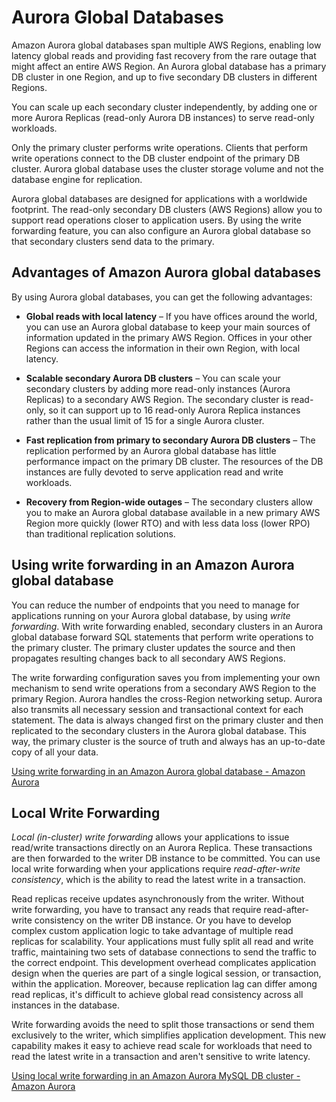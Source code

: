# Aurora Global Databases

Amazon Aurora global databases span multiple AWS Regions, enabling low latency global reads and providing fast recovery from the rare outage that might affect an entire AWS Region. An Aurora global database has a primary DB cluster in one Region, and up to five secondary DB clusters in different Regions.

You can scale up each secondary cluster independently, by adding one or more Aurora Replicas (read-only Aurora DB instances) to serve read-only workloads.

Only the primary cluster performs write operations. Clients that perform write operations connect to the DB cluster endpoint of the primary DB cluster. Aurora global database uses the cluster storage volume and not the database engine for replication.

Aurora global databases are designed for applications with a worldwide footprint. The read-only secondary DB clusters (AWS Regions) allow you to support read operations closer to application users. By using the write forwarding feature, you can also configure an Aurora global database so that secondary clusters send data to the primary.

## Advantages of Amazon Aurora global databases

By using Aurora global databases, you can get the following advantages:

- **Global reads with local latency** – If you have offices around the world, you can use an Aurora global database to keep your main sources of information updated in the primary AWS Region. Offices in your other Regions can access the information in their own Region, with local latency.
    
- **Scalable secondary Aurora DB clusters** – You can scale your secondary clusters by adding more read-only instances (Aurora Replicas) to a secondary AWS Region. The secondary cluster is read-only, so it can support up to 16 read-only Aurora Replica instances rather than the usual limit of 15 for a single Aurora cluster.
    
- **Fast replication from primary to secondary Aurora DB clusters** – The replication performed by an Aurora global database has little performance impact on the primary DB cluster. The resources of the DB instances are fully devoted to serve application read and write workloads.
    
- **Recovery from Region-wide outages** – The secondary clusters allow you to make an Aurora global database available in a new primary AWS Region more quickly (lower RTO) and with less data loss (lower RPO) than traditional replication solutions.

## Using write forwarding in an Amazon Aurora global database

You can reduce the number of endpoints that you need to manage for applications running on your Aurora global database, by using _write forwarding_. With write forwarding enabled, secondary clusters in an Aurora global database forward SQL statements that perform write operations to the primary cluster. The primary cluster updates the source and then propagates resulting changes back to all secondary AWS Regions.

The write forwarding configuration saves you from implementing your own mechanism to send write operations from a secondary AWS Region to the primary Region. Aurora handles the cross-Region networking setup. Aurora also transmits all necessary session and transactional context for each statement. The data is always changed first on the primary cluster and then replicated to the secondary clusters in the Aurora global database. This way, the primary cluster is the source of truth and always has an up-to-date copy of all your data.

[Using write forwarding in an Amazon Aurora global database - Amazon Aurora](https://docs.aws.amazon.com/AmazonRDS/latest/AuroraUserGuide/aurora-global-database-write-forwarding.html)

## Local Write Forwarding

_Local (in-cluster) write forwarding_ allows your applications to issue read/write transactions directly on an Aurora Replica. These transactions are then forwarded to the writer DB instance to be committed. You can use local write forwarding when your applications require _read-after-write consistency_, which is the ability to read the latest write in a transaction.

Read replicas receive updates asynchronously from the writer. Without write forwarding, you have to transact any reads that require read-after-write consistency on the writer DB instance. Or you have to develop complex custom application logic to take advantage of multiple read replicas for scalability. Your applications must fully split all read and write traffic, maintaining two sets of database connections to send the traffic to the correct endpoint. This development overhead complicates application design when the queries are part of a single logical session, or transaction, within the application. Moreover, because replication lag can differ among read replicas, it's difficult to achieve global read consistency across all instances in the database.

Write forwarding avoids the need to split those transactions or send them exclusively to the writer, which simplifies application development. This new capability makes it easy to achieve read scale for workloads that need to read the latest write in a transaction and aren't sensitive to write latency.

[Using local write forwarding in an Amazon Aurora MySQL DB cluster - Amazon Aurora](https://docs.aws.amazon.com/AmazonRDS/latest/AuroraUserGuide/aurora-mysql-write-forwarding.html)
